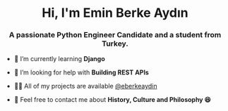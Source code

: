 

<h1 align="center">Hi, I'm Emin Berke Aydın</h1>
<h3 font-size="20" align="center">A passionate Python Engineer Candidate and a student from Turkey.</h3>


- 🌱 I’m currently learning **Django** 

- 🤝 I’m looking for help with **Building REST APIs**

- 👨‍💻 All of my projects are available [@eberkeaydin](github.com/eberkeaydin)

- 💬 Feel free to contact me about **History, Culture and Philosophy 😆**




